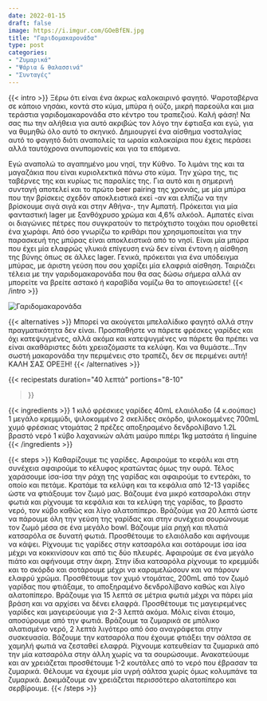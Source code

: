 ```yaml
---
date: 2022-01-15
draft: false
image: https://i.imgur.com/GOeBfEN.jpg
title: "Γαριδομακαρονάδα"
type: post
categories:
- "Ζυμαρικά"
- "Ψάρια & θαλασσινά"
- "Συνταγές"
---
```


{{< intro >}}
Ξέρω ότι είναι ένα άκρως καλοκαιρινό φαγητό. Ψαροταβέρνα σε κάποιο νησάκι, κοντά στο κύμα, μπύρα ή ούζο, μικρή παρεούλα και μια τεράστια γαριδομακαρονάδα στο κέντρο του τραπεζιού. Καλή φάση! Να σας πω την αλήθεια για αυτό ακριβώς τον λόγο την έφτιαξα και εγώ, για να θυμηθώ όλο αυτό το σκηνικό. Δημιουργεί ένα αίσθημα νοσταλγίας αυτό το φαγητό διότι αναπολείς τα ωραία καλοκαίρια που έχεις περάσει αλλά ταυτόχρονα ανυπομονείς και για τα επόμενα.

Εγώ αναπολώ το αγαπημένο μου νησί, την Κύθνο. Το λιμάνι της και τα μαγαζάκια που είναι κυριολεκτικά πάνω στο κύμα. Την χώρα της, τις ταβέρνες της και κυρίως τις παραλίες της. Για αυτό και η σημερινή συνταγή αποτελεί και το πρώτο beer pairing της χρονιάς, με μία μπύρα που την βρίσκεις σχεδόν αποκλειστικά εκεί -αν και ελπίζω να την βρίσκουμε σιγά σιγά και στην Αθήνα-, την Αμπατή. Πρόκειται για μία φανταστική lager με ξανθόχρυσο χρώμα και 4,6% αλκόολ. Αμπατές είναι οι διαγώνιες πέτρες που συγκρατούν το πετρόχτιστο τοιχάκι που οριοθετεί ένα χωράφι. Από όσο γνωρίζω το κριθάρι που χρησιμοποιείται για την παρασκευή της μπύρας είναι αποκλειστικά από το νησί. Είναι μία μπύρα που έχει μία ελαφρώς γλυκιά επίγευση ενώ δεν είναι έντονη η αίσθηση της βύνης όπως σε άλλες lager. Γενικά, πρόκειται για ένα υπόδειγμα μπύρας, με άριστη γεύση που σου χαρίζει μία ελαφριά αίσθηση. Ταιριάζει τέλεια με την γαριδομακαρονάδα που θα σας δώσω σήμερα αλλά αν μπορείτε να βρείτε αστακό ή καραβίδα νομίζω θα το απογειώσετε!
{{< /intro >}}

![Γαριδομακαρονάδα](https://i.imgur.com/Z9bJMOk.jpg"Γαριδομακαρονάδα")

{{< alternatives >}}
Μπορεί να ακούγεται μπελαλίδικο φαγητό αλλά στην πραγματικότητα δεν είναι. Προσπαθήστε να πάρετε φρέσκες γαρίδες και όχι κατεψυγμένες, αλλά ακόμα και κατεψυγμένες να πάρετε θα πρέπει να είναι ακαθάριστες διότι χρειαζόμαστε τα κελύφη. Και να θυμάστε...Την σωστή μακαρονάδα την περιμένεις στο τραπέζι, δεν σε περιμένει αυτή! ΚΑΛΗ ΣΑΣ ΟΡΕΞΗ!
{{< /alternatives >}}

{{< recipestats 
    duration="40 λεπτά"
    portions="8-10"
>}}

{{< ingredients >}} 
1 κιλό φρέσκιες γαρίδες
40mL ελαιόλαδο (4 κ.σούπας)
1 μεγάλο κρεμμύδι, ψιλοκομμένο
2 σκελίδες σκόρδο, ψιλοκομμένες
700mL χυμό φρέσκιας ντομάτας
2 πρέζες αποξηραμένο δενδρολίβανο
1.2L βραστό νερό
1 κύβο λαχανικών
αλάτι
μαύρο πιπέρι
1kg ματσάτα ή linguine
{{< /ingredients >}}

{{< steps >}}
Καθαρίζουμε τις γαρίδες. Αφαιρούμε το κεφάλι και στη συνέχεια αφαιρούμε το κέλυφος κρατώντας όμως την ουρά. Τέλος χαράσουμε ίσα-ίσα την ράχη της γαρίδας και αφαιρούμε το εντεράκι, το οποίο και πετάμε. Κρατάμε τα κελύφη και τα κεφάλια από 12-13 γαρίδες ώστε να φτιάξουμε τον ζωμό μας.
Βάζουμε ένα μικρό κατσαρολάκι στην φωτιά και ρίχνουμε τα κεφάλια και τα κελύφη της γαρίδας, το βραστο νερό, τον κύβο καθώς και λίγο αλατοπίπερο. Βράζούμε για 20 λεπτά ώστε να πάρουμε όλη την γεύση της γαρίδας και στην συνέχεια σουρώνουμε τον ζωμό μέσα σε ένα μεγάλο bowl.
Βάζουμε μία ρηχή και πλατιά κατσαρόλα σε δυνατή φωτιά. Προσθέτουμε το ελαιόλαδο και αφήνουμε να κάψει.
Ρίχνουμε τις γαρίδες στην κατσαρόλα και σοτάρουμε ίσα ίσα μέχρι να κοκκινίσουν και από τις δύο πλευρές.
Αφαιρούμε σε ένα μεγάλο πιάτο και αφήνουμε στην άκρη.
Στην ίδια κατσαρόλα ρίχνουμε το κρεμμύδι και το σκόρδο και σοτάρουμε μέχρι να καραμελώσουν και να πάρουν ελαφρύ χρώμα. 
Προσθέτουμε τον χυμό ντομάτας, 200mL από τον ζωμό γαρίδας που φτιάξαμε, το αποξηραμένο δενδρολίβανο καθώς και λίγο αλατοπίπερο.
Βράζουμε για 15 λεπτά σε μέτρια φωτιά μέχρι να πάρει μία βράση και να αρχίσει να δένει ελαφρά.
Προσθέτουμε τις μαγειρεμένες γαρίδες και μαγειρεύουμε για 2-3 λεπτά ακόμα. Μόλις είναι έτοιμο, αποσύρουμε από την φωτιά.
Βράζουμε τα ζυμαρικά σε μπόλικο αλατισμένο νερό, 2 λεπτά λιγότερο από όσο αναγράφεται στην συσκευασία. 
Βάζουμε την κατσαρόλα που έχουμε φτιάξει την σάλτσα σε χαμηλή φωτιά να ζεσταθεί ελαφρά. Ρίχνουμε κατευθείαν τα ζυμαρικά από την μία κατσαρόλα στην άλλη χωρίς να τα σουρώσουμε. 
Ανακατεύουμε και αν χρειάζεται προσθέτουμε 1-2 κουτάλες από το νερό που έβρασαν τα ζυμαρικά. Θέλουμε να έχουμε μία υγρή σάλτσα χωρίς όμως κολυμπάνε τα ζυμαρικά.
Δοκιμάζουμε αν χρειάζεται περισσότερο αλατοπίπερο και σερβίρουμε.
{{< /steps >}}
